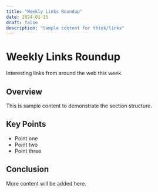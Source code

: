 ```yaml
---
title: "Weekly Links Roundup"
date: 2024-01-15
draft: false
description: "Sample content for think/links"
---
```


# Weekly Links Roundup

Interesting links from around the web this week.

## Overview

This is sample content to demonstrate the section structure.

## Key Points

- Point one
- Point two
- Point three

## Conclusion

More content will be added here.
